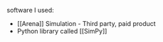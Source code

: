 software I used:
* [[Arena]] Simulation - Third party, paid product
* Python library called [[SimPy]]